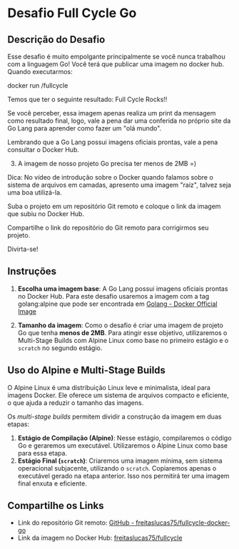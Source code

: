# Desafio Full Cycle Go

## Descrição do Desafio

Esse desafio é muito empolgante principalmente se você nunca trabalhou com a linguagem Go!
Você terá que publicar uma imagem no docker hub. Quando executarmos:

docker run <seu-user>/fullcycle

Temos que ter o seguinte resultado: Full Cycle Rocks!!

Se você perceber, essa imagem apenas realiza um print da mensagem como resultado final, logo, vale a pena dar uma conferida no próprio site da Go Lang para aprender como fazer um "olá mundo".

Lembrando que a Go Lang possui imagens oficiais prontas, vale a pena consultar o Docker Hub.

3) A imagem de nosso projeto Go precisa ter menos de 2MB =)

Dica: No vídeo de introdução sobre o Docker quando falamos sobre o sistema de arquivos em camadas, apresento uma imagem "raiz", talvez seja uma boa utilizá-la.

Suba o projeto em um repositório Git remoto e coloque o link da imagem que subiu no Docker Hub.

Compartilhe o link do repositório do Git remoto para corrigirmos seu projeto.

Divirta-se!

## Instruções

1. **Escolha uma imagem base**: A Go Lang possui imagens oficiais prontas no Docker Hub. Para este desafio usaremos a imagem com a tag golang:alpine que pode ser encontrada em [Golang - Docker Official Image](https://hub.docker.com/_/golang/tags)

2. **Tamanho da imagem**: Como o desafio é criar uma imagem de projeto Go que tenha **menos de 2MB**. Para atingir esse objetivo, utilizaremos o Multi-Stage Builds com Alpine Linux como base no primeiro estágio e o `scratch` no segundo estágio.

## Uso do Alpine e Multi-Stage Builds

O Alpine Linux é uma distribuição Linux leve e minimalista, ideal para imagens Docker. Ele oferece um sistema de arquivos compacto e eficiente, o que ajuda a reduzir o tamanho das imagens.

Os *multi-stage builds* permitem dividir a construção da imagem em duas etapas:

1. **Estágio de Compilação (Alpine)**: Nesse estágio, compilaremos o código Go e geraremos um executável. Utilizaremos o Alpine Linux como base para essa etapa.
2. **Estágio Final (`scratch`)**: Criaremos uma imagem mínima, sem sistema operacional subjacente, utilizando o `scratch`. Copiaremos apenas o executável gerado na etapa anterior. Isso nos permitirá ter uma imagem final enxuta e eficiente.

## Compartilhe os Links

- Link do repositório Git remoto: [GitHub - freitaslucas75/fullcycle-docker-go](https://github.com/lucasfreitass10/FullCycle3DockerGolang)
- Link da imagem no Docker Hub: [freitaslucas75/fullcycle](https://hub.docker.com/r/freitaslucas75/fullcycle)
